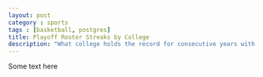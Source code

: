 ```yaml
---
layout: post
category : sports
tags : [basketball, postgres]
title: Playoff Roster Streaks by College
description: "What college holds the record for consecutive years with an alumnus in the (W)NBA Finals"
---
```


Some text here

